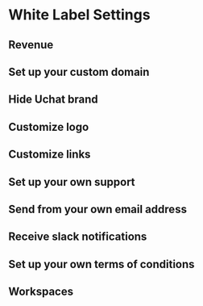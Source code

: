 # White Label Settings

## Revenue

## Set up your custom domain

## Hide Uchat brand

## Customize logo

## Customize links

## Set up your own support

## Send from your own email address

## Receive slack notifications

## Set up your own terms of conditions

## Workspaces
